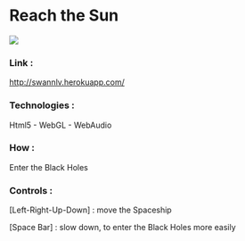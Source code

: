 # Reach the Sun


[<img src="https://cloud.githubusercontent.com/assets/2593258/7573953/b278159e-f7f7-11e4-9c7e-f532a62a888a.jpg">](http://swannlv.herokuapp.com/)

### Link :
http://swannlv.herokuapp.com/

### Technologies :
Html5 - WebGL - WebAudio

### How :
Enter the Black Holes

### Controls :
[Left-Right-Up-Down] : move the Spaceship

[Space Bar] : slow down, to enter the Black Holes more easily






